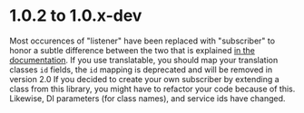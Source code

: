 # 1.0.2 to 1.0.x-dev

Most occurences of "listener" have been replaced with "subscriber" to honor a
subtle difference between the two that is explained
[in the documentation](http://doctrine-orm.readthedocs.org/en/latest/reference/events.html#listening-and-subscribing-to-lifecycle-events).
If you use translatable, you should map your translation classes `id` fields,
the `id` mapping is deprecated and will be removed in version 2.0
If you decided to create your own subscriber by extending a class from this library,
you might have to refactor your code because of this.
Likewise, DI parameters (for class names), and service ids have changed.
